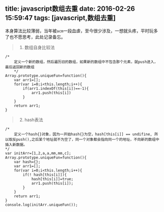 title: javascript数组去重
date: 2016-02-26 15:59:47
tags: [javascript,数组去重]
---

本身算法比较薄弱，当年被`acm`一段血虐，至今很少涉及，一想就头疼，平时玩多了也不愿思考，此处记录备忘。
<!-- more --> 
>  1. 数组自身比较法

```
/*
	定义一个新的数组，然后遍历旧的数组，如果新的数组中不包含那个元素，就push进入，最后返回新的数组
    */
Array.prototype.uniqueFun=function(){
	var arr1=[];
	for(var i=0;i<this.length;i++){
		if(arr1.indexOf(this[i])==-1){
			arr1.push(this[i])
		}
	}
	return arr1;
}
```

> 2. hash表法

```
/*
	定义一个hash{}对象，因为一开始hash{}为空，hash[this[i]] == undifine, 所以取反push(),之后某个地址就不为空了，同一个对象都会指向同一个的地址，不向新的数组中插入新数据。
*/
var initArr=[1,2,a,a,mm,mm,c];
Array.prototype.uniqueFun=function(){
	var hash={};
	var arr1=[];
	for(var i=0;i<this.length;i++){
		if(! hash[this[i]]){
			hash[this[i]]=true;
			arr1.push(this[i]);
		}
	}
	return arr1;
}
console.log(initArr.uniqueFun());
```
